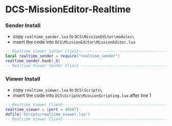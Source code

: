 # DCS-MissionEditor-Realtime 

### Sender Install

* copy `realtime_sender.lua` to `DCS\MissionEditor\modules\`
* insert the code into `DCS\MissionEditor\MissionEditor.lua`

```lua
-- Realtime Viewer Sender Client--------------------------------------------------
local realtime_sender = require("realtime_sender")
realtime_sender.hook(_G)
-- Realtime Viewer Sender Client -------------------------------------------------
```

### Viewer Install

* copy `realtime_viewer.lua` to `DCS\Scripts\`
* insert the code into `DCS\Scripts\MissionScripting.lua` after line 1

```lua
-- Realtime Viewer Client--------------------------------------------------
realtime_viewer = {port = 46587}
dofile('Scripts/realtime_viewer.lua')
-- Realtime Viewer Client--------------------------------------------------
```


